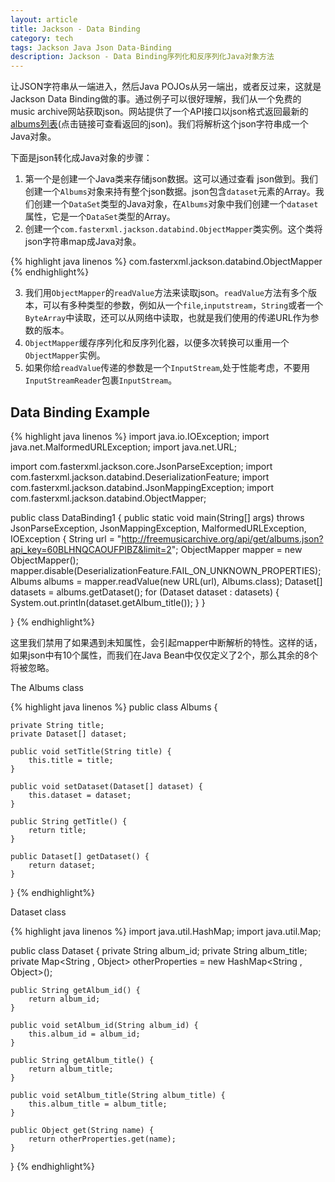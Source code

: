 ```yaml
---
layout: article
title: Jackson - Data Binding
category: tech
tags: Jackson Java Json Data-Binding
description: Jackson - Data Binding序列化和反序列化Java对象方法
---
```




让JSON字符串从一端进入，然后Java POJOs从另一端出，或者反过来，这就是Jackson Data Binding做的事。通过例子可以很好理解，我们从一个免费的music archive网站获取json。网站提供了一个API接口以json格式返回最新的[albums列表](http://freemusicarchive.org/api/get/albums.json?api_key=60BLHNQCAOUFPIBZ&limit=2)(点击链接可查看返回的json)。我们将解析这个json字符串成一个Java对象。

下面是json转化成Java对象的步骤：

1. 第一个是创建一个Java类来存储json数据。这可以通过查看 json做到。我们创建一个`Albums`对象来持有整个json数据。json包含`dataset`元素的Array。我们创建一个`DataSet`类型的Java对象，在`Albums`对象中我们创建一个`dataset`属性，它是一个`DataSet`类型的Array。
2. 创建一个`com.fasterxml.jackson.databind.ObjectMapper`类实例。这个类将json字符串map成Java对象。

{% highlight java linenos %}
com.fasterxml.jackson.databind.ObjectMapper
{% endhighlight%}

3. 我们用`ObjectMapper`的`readValue`方法来读取json。`readValue`方法有多个版本，可以有多种类型的参数，例如从一个`file`,`inputstream`，`String`或者一个`ByteArray`中读取，还可以从网络中读取，也就是我们使用的传递URL作为参数的版本。
4. `ObjectMapper`缓存序列化和反序列化器，以便多次转换可以重用一个`ObjectMapper`实例。
5. 如果你给`readValue`传递的参数是一个`InputStream`,处于性能考虑，不要用`InputStreamReader`包裹`InputStream`。

## Data Binding Example

{% highlight java linenos %}
import java.io.IOException;
import java.net.MalformedURLException;
import java.net.URL;
 
import com.fasterxml.jackson.core.JsonParseException;
import com.fasterxml.jackson.databind.DeserializationFeature;
import com.fasterxml.jackson.databind.JsonMappingException;
import com.fasterxml.jackson.databind.ObjectMapper;
 
public class DataBinding1 {
    public static void main(String[] args) throws JsonParseException, JsonMappingException, MalformedURLException, IOException {
        String url = "http://freemusicarchive.org/api/get/albums.json?api_key=60BLHNQCAOUFPIBZ&limit=2";
        ObjectMapper mapper = new ObjectMapper();
        mapper.disable(DeserializationFeature.FAIL_ON_UNKNOWN_PROPERTIES);
        Albums albums = mapper.readValue(new URL(url), Albums.class);
        Dataset[] datasets = albums.getDataset();
        for (Dataset dataset : datasets) {
            System.out.println(dataset.getAlbum_title());
        }
    }
 
}
{% endhighlight%}

这里我们禁用了如果遇到未知属性，会引起mapper中断解析的特性。这样的话，如果json中有10个属性，而我们在Java Bean中仅仅定义了2个，那么其余的8个将被忽略。

The Albums class

{% highlight java linenos %}
public class Albums {
 
    private String title;
    private Dataset[] dataset;
 
    public void setTitle(String title) {
        this.title = title;
    }
 
    public void setDataset(Dataset[] dataset) {
        this.dataset = dataset;
    }
 
    public String getTitle() {
        return title;
    }
 
    public Dataset[] getDataset() {
        return dataset;
    }
}
{% endhighlight%}

Dataset class

{% highlight java linenos %}
import java.util.HashMap;
import java.util.Map;
 
public class Dataset {
    private String album_id;
    private String album_title;
    private Map<String , Object> otherProperties = new HashMap<String , Object>();
 
    public String getAlbum_id() {
        return album_id;
    }
 
    public void setAlbum_id(String album_id) {
        this.album_id = album_id;
    }
 
    public String getAlbum_title() {
        return album_title;
    }
 
    public void setAlbum_title(String album_title) {
        this.album_title = album_title;
    }
 
    public Object get(String name) {
        return otherProperties.get(name);
    }
 
}
{% endhighlight%}
